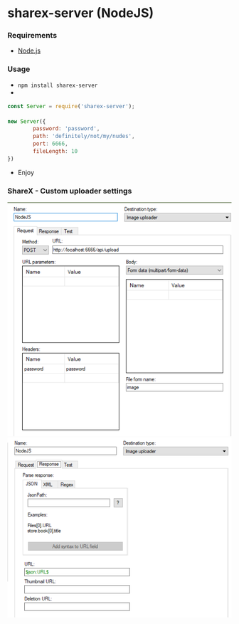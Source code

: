 # sharex-server (NodeJS)

### Requirements
- [Node.js](https://nodejs.org/en)

### Usage
- `npm install sharex-server`
- 
```js
const Server = require('sharex-server');

new Server({
        password: 'password',
        path: 'definitely/not/my/nudes',
        port: 6666,
        fileLength: 10
})
```
- Enjoy

### ShareX - Custom uploader settings

![](./assets/01.png)
![](./assets/02.png)